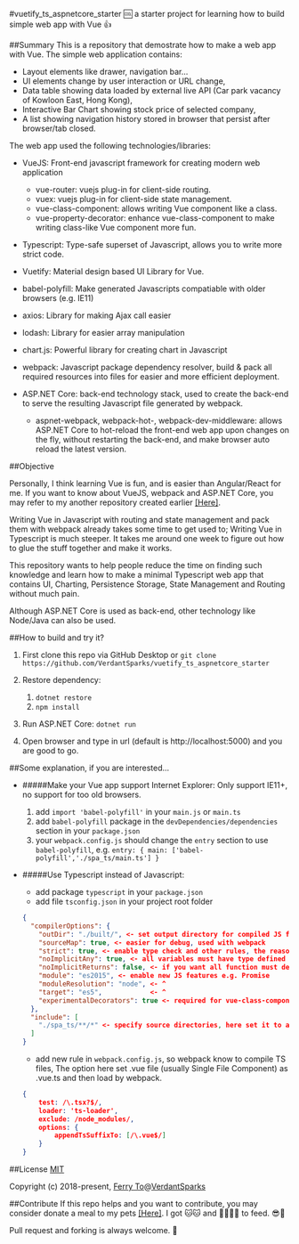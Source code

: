#vuetify_ts_aspnetcore_starter 
:cool: a starter project for learning how to build simple web app with Vue :+1:

##Summary
This is a repository that demostrate how to make a web app with Vue.
The simple web application contains:
- Layout elements like drawer, navigation bar... 
- UI elements change by user interaction or URL change,
- Data table showing data loaded by external live API (Car park vacancy of Kowloon East, Hong Kong),
- Interactive Bar Chart showing stock price of selected company,
- A list showing navigation history stored in browser that persist after browser/tab closed.

The web app used the following technologies/libraries:

- VueJS: Front-end javascript framework for creating modern web application
 
    - vue-router: vuejs plug-in for client-side routing.
    - vuex: vuejs plug-in for client-side state management.
    - vue-class-component: allows writing Vue component like a class.
    - vue-property-decorator: enhance vue-class-component to make writing class-like Vue component more fun. 

- Typescript: Type-safe superset of Javascript, allows you to write more strict code.

- Vuetify: Material design based UI Library for Vue. 

- babel-polyfill: Make generated Javascripts compatiable with older browsers (e.g. IE11)

- axios: Library for making Ajax call easier

- lodash: Library for easier array manipulation

- chart.js: Powerful library for creating chart in Javascript

- webpack: Javascript package dependency resolver, build & pack all required resources into files for easier and more efficient deployment.

- ASP.NET Core: back-end technology stack, used to create the back-end to serve the resulting Javascript file generated by webpack.

    - aspnet-webpack, webpack-hot-, webpack-dev-middleware: allows ASP.NET Core to hot-reload the front-end web app upon changes on the fly, without restarting the back-end, and make browser auto reload the latest version.
    
 ##Objective
 
 Personally, I think learning Vue is fun, and is easier than Angular/React for me.
 If you want to know about VueJS, webpack and ASP.NET Core, 
 you may refer to my another repository created earlier 
 [[Here]](https://github.com/VerdantSparks/vuejs-aspnetcore-ssr).
 
 Writing Vue in Javascript with routing and state management 
 and pack them with webpack already takes some time to get used to;
 Writing Vue in Typescript is much steeper. 
 It takes me around one week to figure out how to glue the stuff together and make it works.
 
 This repository wants to help people reduce the time on finding such knowledge 
 and learn how to make a minimal Typescript web app that contains 
 UI, Charting, Persistence Storage, State Management and Routing without much pain.
 
 Although ASP.NET Core is used as back-end, other technology like Node/Java can also be used.
 
 ##How to build and try it?
 
 1. First clone this repo via GitHub Desktop or `git clone https://github.com/VerdantSparks/vuetify_ts_aspnetcore_starter`
 
 2. Restore dependency:
    
    1. `dotnet restore`
    2. `npm install`

3. Run ASP.NET Core: `dotnet run`

4. Open browser and type in url (default is http://localhost:5000) and you are good to go.

##Some explanation, if you are interested...

- #####Make your Vue app support Internet Explorer:
    Only support IE11+, no support for too old browsers.
    1. add `import 'babel-polyfill'` in your `main.js` or `main.ts`
    2. add `babel-polyfill` package in the `devDependencies/dependencies` section in your `package.json`
    3. your `webpack.config.js` should change the `entry` section to use `babel-polyfill`, 
    e.g. `entry: { main: ['babel-polyfill','./spa_ts/main.ts'] }`
    
- #####Use Typescript instead of Javascript:
    - add package `typescript` in your `package.json`
    - add file `tsconfig.json` in your project root folder
    ```json
    {
      "compilerOptions": {
        "outDir": "./built/", <- set output directory for compiled JS from TS
        "sourceMap": true, <- easier for debug, used with webpack
        "strict": true, <- enable type check and other rules, the reason we use TS
        "noImplicitAny": true, <- all variables must have type defined
        "noImplicitReturns": false, <- if you want all function must define return type also, set it to true
        "module": "es2015", <- enable new JS features e.g. Promise
        "moduleResolution": "node", <- ^
        "target": "es5",            <- ^
        "experimentalDecorators": true <- required for vue-class-component & vue-property-decorator
      },
      "include": [
        "./spa_ts/**/*" <- specify source directories, here set it to all resources under folder spa_ts in project root folder
      ]
    }
    ```
    - add new rule in `webpack.config.js`, so webpack know to compile TS files, 
    The option here set .vue file (usually Single File Component) as .vue.ts
    and then load by webpack.
    ```json
    {
        test: /\.tsx?$/,
        loader: 'ts-loader',
        exclude: /node_modules/,
        options: {
            appendTsSuffixTo: [/\.vue$/]
        }
    }
    ```
    
##License
[MIT](http://opensource.org/licenses/MIT)

Copyright (c) 2018-present, [Ferry To](https://github.com/ferrywlto)@[VerdantSparks](https://github.com/VerdantSparks)

##Contribute
If this repo helps and you want to contribute, you may consider donate a meal to my pets 
[[Here]](https://paypal.me/ferrywlto).
I got :cat::cat: and :hamster::hamster::hamster::hamster: to feed. :sunglasses::metal:

Pull request and forking is always welcome. :beers: